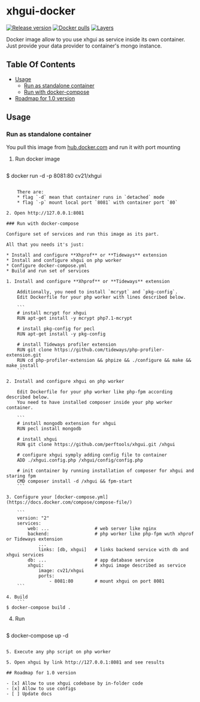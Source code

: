 # xhgui-docker

[![Release version](https://img.shields.io/github/release/cv21/xhgui-docker.svg)](https://github.com/cv21/xhgui/) [![Docker pulls](https://img.shields.io/docker/pulls/cv21/xhgui.svg)](https://hub.docker.com/r/cv21/xhgui/) [![Layers](https://images.microbadger.com/badges/image/cv21/xhgui.svg)](https://hub.docker.com/r/cv21/xhgui/)

Docker image allow to you use xhgui as service inside its own container. 
Just provide your data provider to container's mongo instance.

## Table Of Contents
- [Usage](#usage)
    - [Run as standalone container](#run-as-standalone-container)
    - [Run with docker-compose](#run-with-docker-compose)
- [Roadmap for 1.0 version](#roadmap-for-1.0-version)

## Usage

### Run as standalone container

You pull this image from [hub.docker.com](https://hub.docker.com) and run it with port mounting  

1. Run docker image
    ```
$ docker run -d -p 8081:80 cv21/xhgui
```

    There are:
    * flag `-d` mean that container runs in `detached` mode
    * flag `-p` mount local port `8081` with container port `80`

2. Open http://127.0.0.1:8081

### Run with docker-compose

Configure set of services and run this image as its part.

All that you needs it's just:

* Install and configure **Xhprof** or **Tideways** extension
* Install and configure xhgui on php worker
* Configure docker-compose.yml
* Build and run set of services

1. Install and configure **Xhprof** or **Tideways** extension

    Additionally, you need to install `mcrypt` and `pkg-config`.
    Edit Dockerfile for your php worker with lines described below.

    ```        
    # install mcrypt for xhgui
    RUN apt-get install -y mcrypt php7.1-mcrypt
    
    # install pkg-config for pecl
    RUN apt-get install -y pkg-config
    
    # install Tideways profiler extension
    RUN git clone https://github.com/tideways/php-profiler-extension.git
    RUN cd php-profiler-extension && phpize && ./configure && make && make install
    ```

2. Install and configure xhgui on php worker

    Edit Dockerfile for your php worker like php-fpm according described below.
    You need to have installed composer inside your php worker container.

    ```
    # install mongodb extension for xhgui
    RUN pecl install mongodb
    
    # install xhgui
    RUN git clone https://github.com/perftools/xhgui.git /xhgui
    
    # configure xhgui symply adding config file to container
    ADD ./xhgui.config.php /xhgui/config/config.php
    
    # init container by running installation of composer for xhgui and staring fpm 
    CMD composer install -d /xhgui && fpm-start
    ```

3. Configure your [docker-compose.yml](https://docs.docker.com/compose/compose-file/)
    
    ```
    version: "2"
    services:
        web: ...                 # web server like nginx
        backend:                 # php worker like php-fpm wuth xhprof or Tideways extension
            ...
            links: [db, xhgui]   # links backend service with db and xhgui services
        db: ...                  # app database service
        xhgui:                   # xhgui image described as service
            image: cv21/xhgui
            ports: 
                - 8081:80        # mount xhgui on port 8081
    ```
    
4. Build
    ```
$ docker-compose build .
```

4. Run
    ```
$ docker-compose up -d
```

5. Execute any php script on php worker

5. Open xhgui by link http://127.0.0.1:8081 and see results

## Roadmap for 1.0 version

- [x] Allow to use xhgui codebase by in-folder code
- [x] Allow to use configs
- [ ] Update docs
